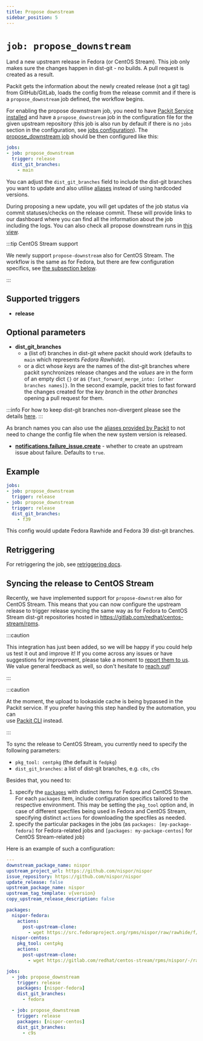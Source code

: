 ```yaml
---
title: Propose downstream
sidebar_position: 5
---
```


# `job: propose_downstream`

Land a new upstream release in Fedora (or CentOS Stream). This job only makes sure the changes
happen in dist-git - no builds. A pull request is created as a result.

Packit gets the information about the newly created release (not a git tag) from GitHub/GitLab,
loads the config from the release commit and if there is a `propose_downstream` job
defined, the workflow begins. 

For enabling the propose downstream job, you need to have
[Packit Service installed](/docs/guide/#1-set-up-packit-integration)
and have a `propose_downstream` job in the configuration file for the given upstream repository
(this job is also run by default if there is no `jobs` section
in the configuration, see [jobs configuration](/docs/configuration/#packit-service-jobs)).
The [propose_downstream job](/docs/configuration/upstream/propose_downstream) should be then configured like this:

```yaml
jobs:
- job: propose_downstream
  trigger: release
  dist_git_branches:
    - main
```
You can adjust the `dist_git_branches` field to include the
dist-git branches you want to update and also utilise [aliases](/docs/configuration/#aliases) 
instead of using hardcoded versions.

During proposing a new update, you will get updates of the job status via commit statuses/checks
on the release commit. These will provide links to our dashboard where you can find all the information about 
the job including the logs. You can also check all propose downstream runs in 
[this view](https://dashboard.packit.dev/jobs/propose-downstreams).

:::tip CentOS Stream support

We newly support `propose-downstream` also for CentOS Stream. The workflow is the same as for Fedora, but there are few
configuration specifics, see [the subsection below](#syncing-the-release-to-centos-stream).

:::

## Supported triggers

* **release**

## Optional parameters

* **dist_git_branches** 
  - a (list of) branches in dist-git where packit should work (defaults to `main` which represents _Fedora Rawhide_).
  - or a dict whose *keys* are the names of the dist-git branches where packit synchronizes release changes 
  and the *values* are in the form of an empty dict `{}` or as 
  `{fast_forward_merge_into: [other branches names]}`. In the second example, packit tries to fast forward
  the changes created for the *key branch* in the *other branches* opening a pull request for them.

:::info
For how to keep dist-git branches non-divergent 
please see the details [here](/docs/fedora-releases-guide/non-divergent-dist-git-branches.md).
:::
  
  As branch names you can also use the [aliases provided by Packit](/docs/configuration#aliases)
  to not need to change the config file when the new system version is released.

* [**notifications.failure_issue.create**](/docs/configuration#failure_issue) - whether to create an upstream issue about failure. Defaults to `true`.


## Example

```yaml
jobs:
- job: propose_downstream
  trigger: release
- job: propose_downstream
  trigger: release
  dist_git_branches:
    - f39
```

This config would update Fedora Rawhide and Fedora 39 dist-git branches.

## Retriggering

For retriggering the job, see [retriggering docs](/docs/retriggering#propose_downstream).


## Syncing the release to CentOS Stream

Recently, we have implemented support for `propose-downstrem` also for CentOS Stream. This means that you can now configure
the upstream release to trigger release syncing the same way as for Fedora to CentOS Stream dist-git repositories
hosted in https://gitlab.com/redhat/centos-stream/rpms.

:::caution

This integration has just been added, so we will be happy if you could help us
test it out and improve it! If you come across any issues or have suggestions for improvement, 
please take a moment to [report them to us](https://github.com/packit/packit-service/issues/new). 
We value general feedback as well, so don't hesitate to [reach out](/#contact)!

:::


:::caution

At the moment, the upload to lookaside cache is being bypassed in the Packit service.
If you prefer having this step handled by the automation, you can  
use [Packit CLI](/docs/cli/propose-downstream) instead.

:::

To sync the release to CentOS Stream, you currently need to specify the following parameters:
- `pkg_tool: centpkg` (the default is `fedpkg`)
- `dist_git_branches`:  a list of dist-git branches, e.g. `c8s`, `c9s`

Besides that, you need to:
1. specify the [`packages`](/docs/configuration#packages) with distinct items for Fedora and CentOS Stream. 
For each `packages` item, include configuration specifics tailored to the respective environment. This may
be setting the `pkg_tool` option and, in case of different specfiles being used in Fedora and CentOS Stream, 
specifying distinct `actions` for downloading the specfiles as needed.
2. specify the particular packages in the jobs (as `packages: [my-package-fedora]` for Fedora-related jobs and 
`[packages: my-package-centos]` for CentOS Stream-related job)

Here is an example of such a configuration:
```yaml
---
downstream_package_name: nispor
upstream_project_url: https://github.com/nispor/nispor
issue_repository: https://github.com/nispor/nispor
update_release: false
upstream_package_name: nispor
upstream_tag_template: v{version}
copy_upstream_release_description: false

packages:
  nispor-fedora:
    actions:
      post-upstream-clone:
        - wget https://src.fedoraproject.org/rpms/nispor/raw/rawhide/f/nispor.spec
  nispor-centos:
    pkg_tool: centpkg
    actions:
      post-upstream-clone:
        - wget https://gitlab.com/redhat/centos-stream/rpms/nispor/-/raw/c9s/nispor.spec

jobs:
  - job: propose_downstream
    trigger: release
    packages: [nispor-fedora]
    dist_git_branches:
      - fedora

  - job: propose_downstream
    trigger: release
    packages: [nispor-centos]
    dist_git_branches:
      - c9s
```
